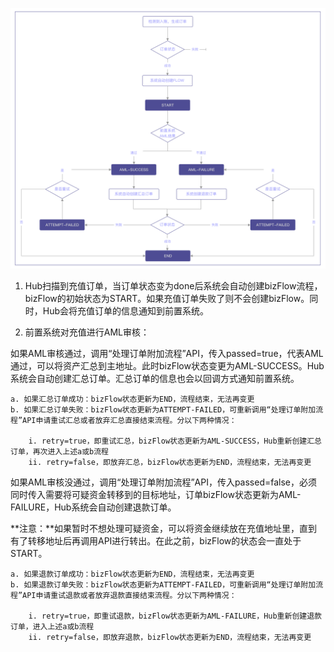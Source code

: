 ![](image/BIZFLOW流程图.png)

1. Hub扫描到充值订单，当订单状态变为done后系统会自动创建bizFlow流程，bizFlow的初始状态为START。如果充值订单失败了则不会创建bizFlow。同时，Hub会将充值订单的信息通知到前置系统。

2. 前置系统对充值进行AML审核：

如果AML审核通过，调用“处理订单附加流程”API，传入passed=true，代表AML通过，可以将资产汇总到主地址。此时bizFlow状态变更为AML-SUCCESS。Hub系统会自动创建汇总订单。汇总订单的信息也会以回调方式通知前置系统。

	a. 如果汇总订单成功：bizFlow状态更新为END，流程结束，无法再变更
	b. 如果汇总订单失败：bizFlow状态更新为ATTEMPT-FAILED，可重新调用“处理订单附加流程”API申请重试汇总或者放弃汇总直接结束流程。分以下两种情况：

		i. retry=true，即重试汇总，bizFlow状态更新为AML-SUCCESS，Hub重新创建汇总订单，再次进入上述a或b流程
        ii. retry=false，即放弃汇总，bizFlow状态更新为END，流程结束，无法再变更


如果AML审核没通过，调用“处理订单附加流程”API，传入passed=false，必须同时传入需要将可疑资金转移到的目标地址，订单bizFlow状态更新为AML-FAILURE，Hub系统会自动创建退款订单。

**注意：**如果暂时不想处理可疑资金，可以将资金继续放在充值地址里，直到有了转移地址后再调用API进行转出。在此之前，bizFlow的状态会一直处于START。

	a. 如果退款订单成功：bizFlow状态更新为END，流程结束，无法再变更
	b. 如果退款订单失败：bizFlow状态更新为ATTEMPT-FAILED，可重新调用“处理订单附加流程”API申请重试退款或者放弃退款直接结束流程。分以下两种情况：

		i. retry=true，即重试退款，bizFlow状态更新为AML-FAILURE，Hub重新创建退款订单，进入上述a或b流程
		ii. retry=false，即放弃退款，bizFlow状态更新为END，流程结束，无法再变更
